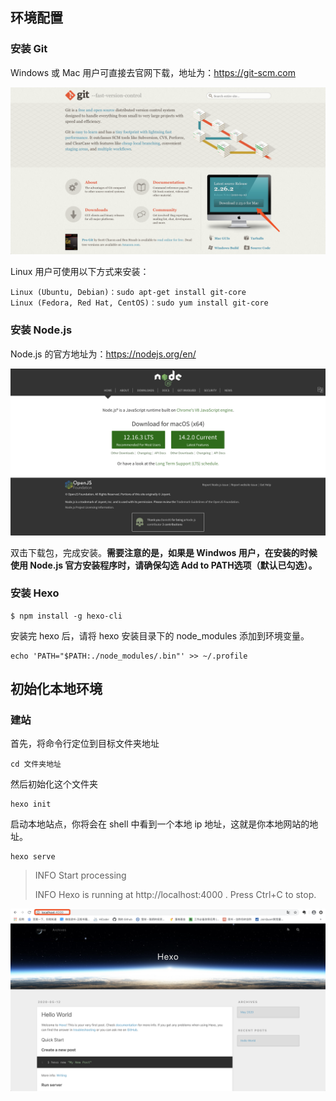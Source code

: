 ## 环境配置
### 安装 Git
Windows 或 Mac 用户可直接去官网下载，地址为：https://git-scm.com

![image-20200512210902539](_picture/image-20200512210902539.png)

Linux 用户可使用以下方式来安装：
```shell
Linux (Ubuntu, Debian)：sudo apt-get install git-core
Linux (Fedora, Red Hat, CentOS)：sudo yum install git-core
```


### 安装 Node.js

Node.js 的官方地址为：https://nodejs.org/en/

![image-20200512211130954](_picture/image-20200512211130954.png)

双击下载包，完成安装。**需要注意的是，如果是 Windwos 用户，在安装的时候使用 Node.js 官方安装程序时，请确保勾选 Add to PATH选项（默认已勾选）。**

### 安装 Hexo

```shell
$ npm install -g hexo-cli
```

安装完 hexo 后，请将 hexo 安装目录下的  node_modules 添加到环境变量。

```shell
echo 'PATH="$PATH:./node_modules/.bin"' >> ~/.profile
```

## 初始化本地环境

### 建站

首先，将命令行定位到目标文件夹地址

```shell
cd 文件夹地址
```

然后初始化这个文件夹

```shell
hexo init
```

启动本地站点，你将会在 shell 中看到一个本地 ip 地址，这就是你本地网站的地址。

```shell
hexo serve
```

> INFO Start processing
>
> INFO Hexo is running at http://localhost:4000 . Press Ctrl+C to stop.

![image-20200512212601760](_picture/image-20200512212601760.png)